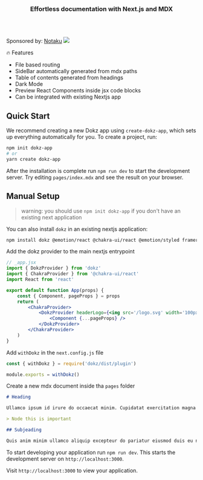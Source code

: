 <div align='center'>
    <br/>
    <br/>
    <br/>
    <h3>Effortless documentation with Next.js and MDX
    </h3>
    <br/>
    <br/>
</div>

Sponsored by: [Notaku](https://notaku.website/)
<a href="https://notaku.website">
<img src="https://dokz.vercel.app/Notaku_banner.svg">
</a>

🔥 Features

-   File based routing
-   SideBar automatically generated from mdx paths
-   Table of contents generated from headings
-   Dark Mode
-   Preview React Components inside jsx code blocks
-   Can be integrated with existing Nextjs app

## Quick Start

We recommend creating a new Dokz app using `create-dokz-app`, which sets up everything automatically for you. To create a project, run:

```bash
npm init dokz-app
# or
yarn create dokz-app
```

After the installation is complete run `npm run dev` to start the development server. Try editing `pages/index.mdx` and see the result on your browser.

## Manual Setup

> warning: you should use `npm init dokz-app` if you don't have an existing next application

You can also install `dokz` in an existing nextjs application:

```bash
npm install dokz @emotion/react @chakra-ui/react @emotion/styled framer-motion
```

Add the dokz provider to the main nextjs entrypoint

```jsx
// _app.jsx
import { DokzProvider } from 'dokz'
import { ChakraProvider } from '@chakra-ui/react'
import React from 'react'

export default function App(props) {
    const { Component, pageProps } = props
    return (
        <ChakraProvider>
            <DokzProvider headerLogo={<img src='/logo.svg' width='100px' />}>
                <Component {...pageProps} />
            </DokzProvider>
        </ChakraProvider>
    )
}
```

Add `withDokz` in the `next.config.js` file

```js
const { withDokz } = require('dokz/dist/plugin')

module.exports = withDokz()
```

Create a new mdx document inside tha `pages` folder

```md
# Heading

Ullamco ipsum id irure do occaecat minim. Cupidatat exercitation magna sit sunt aliqua voluptate excepteur amet dolor ea do. Consectetur veniam deserunt ullamco irure ullamco. Voluptate magna tempor elit voluptate velit enim dolor nulla sit fugiat exercitation. Anim deserunt Lorem aliquip cillum duis deserunt consequat sit culpa commodo.

> Node this is important

## Subjeading

Quis anim minim ullamco aliquip excepteur do pariatur eiusmod duis eu non. Duis deserunt Lorem nulla non duis voluptate dolore et. Do veniam mollit in do ad id enim anim dolore sint labore quis consequat.
```

To start developing your application run `npm run dev`. This starts the development server on `http://localhost:3000`.

Visit `http://localhost:3000` to view your application.

